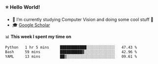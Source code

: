 ### ⭐️ Hello World!

<!--
**hologerry/hologerry** is a ✨ _special_ ✨ repository because its `README.md` (this file) appears on your GitHub profile.

Here are some ideas to get you started:

- 🔭 I’m currently working and studying on Computer Vision
- 🌱 I’m currently learning at Peking University
- 💬 Ask me about 
- 📫 How to reach me: E-mail
- 😄 Pronouns: he/his
- ⚡ Fun fact: Music is the Power
-->


- 🔭 I’m currently studying Computer Vision and doing some cool stuff 🤖
- 🎓 [Google Scholar](https://scholar.google.com/citations?user=3ykqW9wAAAAJ&hl=en)


📊 **This week I spent my time on**

<!--START_SECTION:waka-->

```txt
Python   1 hr 5 mins     ████████████░░░░░░░░░░░░░   47.43 %
Bash     59 mins         ██████████▓░░░░░░░░░░░░░░   42.96 %
YAML     13 mins         ██▒░░░░░░░░░░░░░░░░░░░░░░   09.61 %
```

<!--END_SECTION:waka-->
